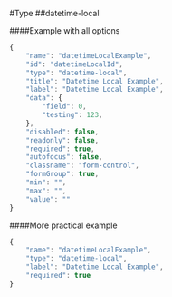 #Type
##datetime-local

####Example with all options

```javascript
{
    "name": "datetimeLocalExample",
    "id": "datetimeLocalId",
    "type": "datetime-local",
    "title": "Datetime Local Example",
    "label": "Datetime Local Example",
    "data": {
        "field": 0,
        "testing": 123,
    },
    "disabled": false,
    "readonly": false,
    "required": true,
    "autofocus": false,
    "classname": "form-control",
    "formGroup": true,
    "min": "",
    "max": "",
    "value": ""
}
```

####More practical example

```javascript
{
    "name": "datetimeLocalExample",
    "type": "datetime-local",
    "label": "Datetime Local Example",
    "required": true
}
```